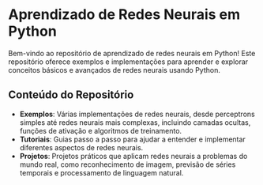 # Aprendizado de Redes Neurais em Python

Bem-vindo ao repositório de aprendizado de redes neurais em Python! Este repositório oferece exemplos e implementações para aprender e explorar conceitos básicos e avançados de redes neurais usando Python.

## Conteúdo do Repositório

- **Exemplos**: Várias implementações de redes neurais, desde perceptrons simples até redes neurais mais complexas, incluindo camadas ocultas, funções de ativação e algoritmos de treinamento.
- **Tutoriais**: Guias passo a passo para ajudar a entender e implementar diferentes aspectos de redes neurais.
- **Projetos**: Projetos práticos que aplicam redes neurais a problemas do mundo real, como reconhecimento de imagem, previsão de séries temporais e processamento de linguagem natural.
